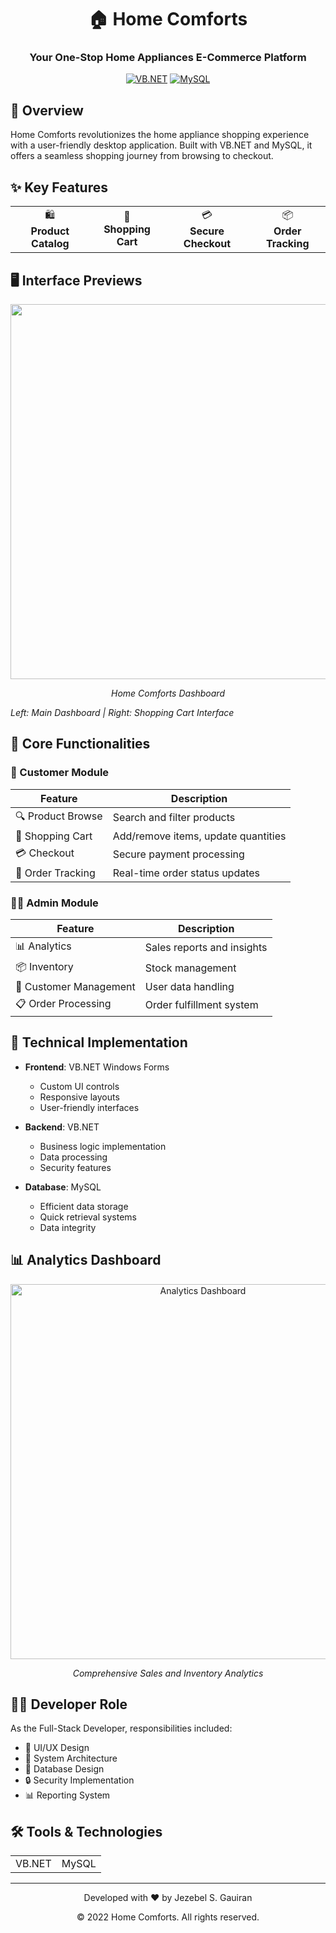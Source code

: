 <div align="center">
  <h1>🏠 Home Comforts</h1>
  <h3>Your One-Stop Home Appliances E-Commerce Platform</h3>
  
  [![VB.NET](https://img.shields.io/badge/VB.NET-5C2D91?style=for-the-badge&logo=.net&logoColor=white)](https://dotnet.microsoft.com/)
  [![MySQL](https://img.shields.io/badge/MySQL-4479A1?style=for-the-badge&logo=mysql&logoColor=white)](https://www.mysql.com/)
</div>

## 📌 Overview
Home Comforts revolutionizes the home appliance shopping experience with a user-friendly desktop application. Built with VB.NET and MySQL, it offers a seamless shopping journey from browsing to checkout.

## ✨ Key Features

<div align="center">
  <table>
    <tr>
      <td align="center">🛍️<br><b>Product Catalog</b></td>
      <td align="center">🛒<br><b>Shopping Cart</b></td>
      <td align="center">💳<br><b>Secure Checkout</b></td>
      <td align="center">📦<br><b>Order Tracking</b></td>
    </tr>
  </table>
</div>

## 🖥️ Interface Previews

<div align="center">
  <img src="https://github.com/user-attachments/assets/cc97bfd6-b12f-4bb3-9ba3-e1de4accb20e" width="600">
  <p><i>Home Comforts Dashboard</i></p>
</div>


  <p><i>Left: Main Dashboard | Right: Shopping Cart Interface</i></p>
</div>

## 💫 Core Functionalities

### 👥 Customer Module
| Feature | Description |
|---------|------------|
| 🔍 Product Browse | Search and filter products |
| 🛒 Shopping Cart | Add/remove items, update quantities |
| 💳 Checkout | Secure payment processing |
| 📱 Order Tracking | Real-time order status updates |

### 👨‍💼 Admin Module
| Feature | Description |
|---------|------------|
| 📊 Analytics | Sales reports and insights |
| 📦 Inventory | Stock management |
| 👥 Customer Management | User data handling |
| 📋 Order Processing | Order fulfillment system |

## 🚀 Technical Implementation
- **Frontend**: VB.NET Windows Forms
  - Custom UI controls
  - Responsive layouts
  - User-friendly interfaces

- **Backend**: VB.NET
  - Business logic implementation
  - Data processing
  - Security features

- **Database**: MySQL
  - Efficient data storage
  - Quick retrieval systems
  - Data integrity

## 📊 Analytics Dashboard

<div align="center">
  <img src="images/analytics.png" width="600" alt="Analytics Dashboard">
  <p><i>Comprehensive Sales and Inventory Analytics</i></p>
</div>

## 👨‍💻 Developer Role
As the Full-Stack Developer, responsibilities included:
- 🎨 UI/UX Design
- 🔧 System Architecture
- 💾 Database Design
- 🔒 Security Implementation
- 📊 Reporting System

## 🛠️ Tools & Technologies
<div align="center">
  <table>
    <tr>
      <td align="center">VB.NET</td>
      <td align="center">MySQL</td>
    </tr>
  </table>
</div>

---

<div align="center">
  <p>Developed with ❤️ by Jezebel S. Gauiran</p>
  <p>© 2022 Home Comforts. All rights reserved.</p>
</div>


